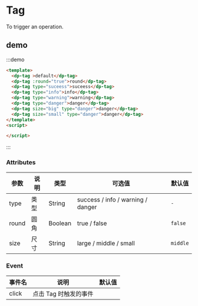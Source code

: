 # Tag

To trigger an operation.

## demo

:::demo 

```html
<template>
  <dp-tag >default</dp-tag>
  <dp-tag :round="true">round</dp-tag>
  <dp-tag type="suceess">suceess</dp-tag>
  <dp-tag type="info">info</dp-tag>
  <dp-tag type="warning">warning</dp-tag>
  <dp-tag type="danger">danger</dp-tag>
  <dp-tag size="big" type="danger">danger</dp-tag>
  <dp-tag size="small" type="danger">danger</dp-tag>
</template>
<script>

</script>
```

:::

### Attributes

| 参数    | 说明           | 类型    | 可选值                                              | 默认值 |
| ------- | -------------- | ------- | ---------------------------------------------------- | --------- |
| type    | 类型           | String  |   success / info / warning / danger               | `-` |
| round   | 圆角           | Boolean  | true / false                                     |`false`|
| size    | 尺寸           | String  | large / middle / small                            |`middle`|

### Event
| 事件名    | 说明                                                       | 默认值 |
| ------- | --------------------------------------------------------  | ----- |
|click   |  点击 Tag 时触发的事件                                        |       |

